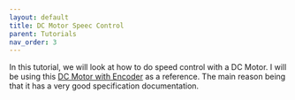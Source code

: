 ```yaml
---
layout: default
title: DC Motor Speec Control
parent: Tutorials
nav_order: 3
---
```


In this tutorial, we will look at how to do speed control with a DC Motor. I will be using this <a href="https://www.pololu.com/product/4843" target="_blank">DC Motor with Encoder</a> as a reference. The main reason being that it has a very good specification documentation.

